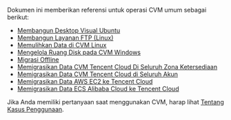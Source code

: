 Dokumen ini memberikan referensi untuk operasi CVM umum sebagai berikut:
- [Membangun Desktop Visual Ubuntu](https://intl.cloud.tencent.com/document/product/213/37500)
- [Membangun Layanan FTP (Linux)](https://intl.cloud.tencent.com/document/product/213/10912)
- [Memulihkan Data di CVM Linux](https://intl.cloud.tencent.com/document/product/213/38132)
- [Mengelola Ruang Disk pada CVM Windows](https://intl.cloud.tencent.com/document/product/213/38133)
- [Migrasi Offline](https://intl.cloud.tencent.com/document/product/213/19233)
- [Memigrasikan Data CVM Tencent Cloud Di Seluruh Zona Ketersediaan](https://intl.cloud.tencent.com/document/product/213/32723)
- [Memigrasikan Data CVM Tencent Cloud di Seluruh Akun](https://intl.cloud.tencent.com/document/product/213/32724)
- [Memigrasikan Data AWS EC2 ke Tencent Cloud](https://intl.cloud.tencent.com/document/product/213/32725)
- [Memigrasikan Data ECS Alibaba Cloud ke Tencent Cloud](https://intl.cloud.tencent.com/document/product/213/32726)

Jika Anda memiliki pertanyaan saat menggunakan CVM, harap lihat [Tentang Kasus Penggunaan](https://intl.cloud.tencent.com/document/product/213/40508).
